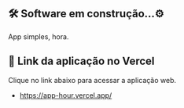 ## 🛠 Software em construção...⚙

App simples, hora.



## 🔗 Link da aplicação no Vercel

Clique no link abaixo para acessar a aplicação web.

- https://app-hour.vercel.app/
